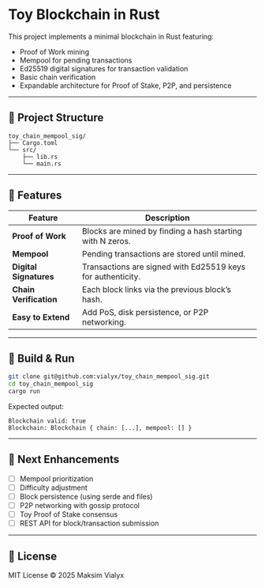 # Toy Blockchain in Rust

This project implements a minimal blockchain in Rust featuring:

- Proof of Work mining  
- Mempool for pending transactions  
- Ed25519 digital signatures for transaction validation  
- Basic chain verification  
- Expandable architecture for Proof of Stake, P2P, and persistence

---

## 🧩 Project Structure

```
toy_chain_mempool_sig/
├── Cargo.toml
└── src/
    ├── lib.rs
    └── main.rs
```

---

## 🚀 Features

| Feature | Description |
|----------|-------------|
| **Proof of Work** | Blocks are mined by finding a hash starting with N zeros. |
| **Mempool** | Pending transactions are stored until mined. |
| **Digital Signatures** | Transactions are signed with Ed25519 keys for authenticity. |
| **Chain Verification** | Each block links via the previous block’s hash. |
| **Easy to Extend** | Add PoS, disk persistence, or P2P networking. |

---

## 🦀 Build & Run

```bash
git clone git@github.com:vialyx/toy_chain_mempool_sig.git
cd toy_chain_mempool_sig
cargo run
```

Expected output:
```
Blockchain valid: true
Blockchain: Blockchain { chain: [...], mempool: [] }
```

---

## 🧠 Next Enhancements

- [ ] Mempool prioritization  
- [ ] Difficulty adjustment  
- [ ] Block persistence (using serde and files)  
- [ ] P2P networking with gossip protocol  
- [ ] Toy Proof of Stake consensus  
- [ ] REST API for block/transaction submission  

---

## 📜 License
MIT License © 2025 Maksim Vialyx
